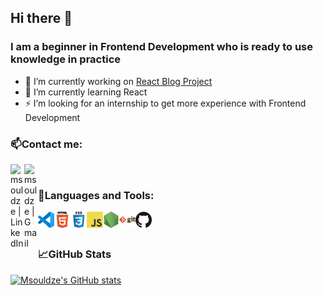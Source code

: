 ## Hi there 👋

### I am a beginner in Frontend Development who is ready to use knowledge in practice
- 🔭 I’m currently working on [React Blog Project](https://github.com/msouldze/react-blog-4.14)
- 🌱 I’m currently learning React
- ⚡ I’m looking for an internship to get more experience with Frontend Development

### :mailbox:Contact me:

[<img align="left" alt="msouldze | LinkedIn" width="22px" src="https://cdn.jsdelivr.net/npm/simple-icons@v3/icons/linkedin.svg" />](https://www.linkedin.com/in/aizhan-dzhumanalieva-a31545191/)
[<img align="left" alt="msouldze | Gmail" width="22px" src="https://cdn.jsdelivr.net/npm/simple-icons@v3/icons/gmail.svg" />](mailto:msouldze1@gmail.com)

<br />

### :wrench:Languages and Tools:

<img align="left" alt="Visual Studio Code" width="26px" src="https://raw.githubusercontent.com/github/explore/80688e429a7d4ef2fca1e82350fe8e3517d3494d/topics/visual-studio-code/visual-studio-code.png" />
<img align="left" alt="HTML5" width="26px" src="https://raw.githubusercontent.com/github/explore/80688e429a7d4ef2fca1e82350fe8e3517d3494d/topics/html/html.png" />
<img align="left" alt="CSS3" width="26px" src="https://raw.githubusercontent.com/github/explore/80688e429a7d4ef2fca1e82350fe8e3517d3494d/topics/css/css.png" />
<img align="left" alt="JavaScript" width="26px" src="https://raw.githubusercontent.com/github/explore/80688e429a7d4ef2fca1e82350fe8e3517d3494d/topics/javascript/javascript.png" />
<img align="left" alt="Node.js" width="26px" src="https://raw.githubusercontent.com/github/explore/80688e429a7d4ef2fca1e82350fe8e3517d3494d/topics/nodejs/nodejs.png" />
<img align="left" alt="Git" width="26px" src="https://raw.githubusercontent.com/github/explore/80688e429a7d4ef2fca1e82350fe8e3517d3494d/topics/git/git.png" />
<img align="left" alt="GitHub" width="26px" src="https://raw.githubusercontent.com/github/explore/78df643247d429f6cc873026c0622819ad797942/topics/github/github.png" />

<br />
<br />

### 📈GitHub Stats

[![Msouldze's GitHub stats](https://github-readme-stats.vercel.app/api?username=msouldze)](https://github.com/anuraghazra/github-readme-stats)


